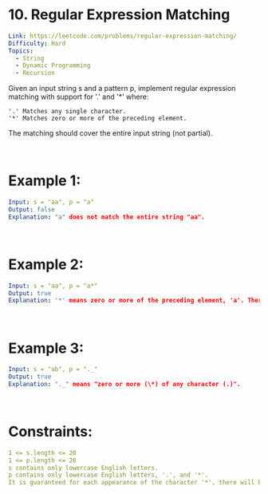# 10. Regular Expression Matching

```yaml
Link: https://leetcode.com/problems/regular-expression-matching/
Difficulty: Hard
Topics:
  - String
  - Dynamic Programming
  - Recursion
```

Given an input string s and a pattern p, implement regular expression matching with support for '.' and '\*' where:

    '.' Matches any single character.​​​​
    '*' Matches zero or more of the preceding element.

The matching should cover the entire input string (not partial).

<br>

# Example 1:

```yaml
Input: s = "aa", p = "a"
Output: false
Explanation: "a" does not match the entire string "aa".
```

<br>

# Example 2:

```yaml
Input: s = "aa", p = "a*"
Output: true
Explanation: '*' means zero or more of the preceding element, 'a'. Therefore, by repeating 'a' once, it becomes "aa".

```

<br>

# Example 3:

```yaml
Input: s = "ab", p = "._"
Output: true
Explanation: "._" means "zero or more (\*) of any character (.)".

```

<br>

# Constraints:

```yaml
1 <= s.length <= 20
1 <= p.length <= 20
s contains only lowercase English letters.
p contains only lowercase English letters, '.', and '*'.
It is guaranteed for each appearance of the character '*', there will be a previous valid character to match.
```
